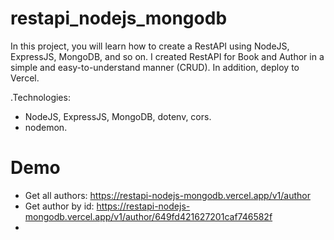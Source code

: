 # restapi_nodejs_mongodb
In this project, you will learn how to create a RestAPI using NodeJS, ExpressJS, MongoDB, and so on.
I created RestAPI for Book and Author in a simple and easy-to-understand manner (CRUD).
In addition, deploy to Vercel.

.Technologies:
  + NodeJS, ExpressJS, MongoDB, dotenv, cors.
  + nodemon.

# Demo
* Get all authors: <a href="https://restapi-nodejs-mongodb.vercel.app/v1/author">https://restapi-nodejs-mongodb.vercel.app/v1/author</a>
* Get author by id: https://restapi-nodejs-mongodb.vercel.app/v1/author/649fd421627201caf746582f
* 
